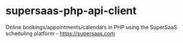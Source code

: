# supersaas-php-api-client
Online bookings/appointments/calendars in PHP using the SuperSaaS scheduling platform - https://supersaas.com
